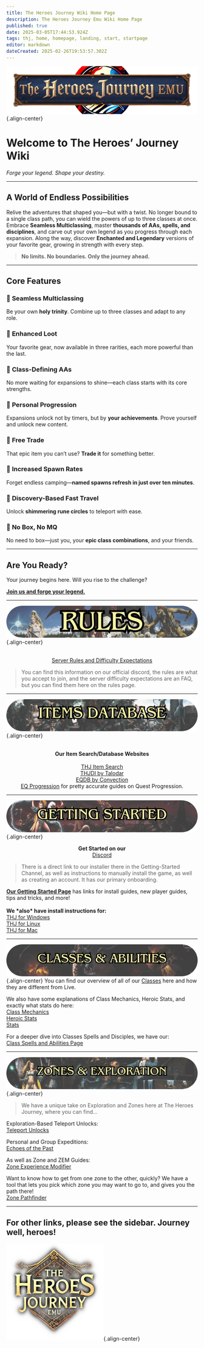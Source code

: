 ```yaml
---
title: The Heroes Journey Wiki Home Page
description: The Heroes Journey Emu Wiki Home Page
published: true
date: 2025-03-05T17:44:53.924Z
tags: thj, home, homepage, landing, start, startpage
editor: markdown
dateCreated: 2025-02-26T19:53:57.302Z
---
```


![wikibanner_thj.webp](/wikibanner_thj.webp){.align-center}

# **Welcome to The Heroes’ Journey Wiki**  
*Forge your legend. Shape your destiny.*

---

## **A World of Endless Possibilities**  
Relive the adventures that shaped you—but with a twist. No longer bound to a single class path, you can wield the powers of up to three classes at once. Embrace **Seamless Multiclassing**, master **thousands of AAs, spells, and disciplines**, and carve out your own legend as you progress through each expansion. Along the way, discover **Enchanted and Legendary** versions of your favorite gear, growing in strength with every step.

> **No limits. No boundaries. Only the journey ahead.**

---

## **Core Features**

### 🔹 **Seamless Multiclassing**  
Be your own **holy trinity**. Combine up to three classes and adapt to any role.

### 🔹 **Enhanced Loot**  
Your favorite gear, now available in three rarities, each more powerful than the last.

### 🔹 **Class-Defining AAs**  
No more waiting for expansions to shine—each class starts with its core strengths.

### 🔹 **Personal Progression**  
Expansions unlock not by timers, but by **your achievements**. Prove yourself and unlock new content.

### 🔹 **Free Trade**  
That epic item you can’t use? **Trade it** for something better.

### 🔹 **Increased Spawn Rates**  
Forget endless camping—**named spawns refresh in just over ten minutes**.

### 🔹 **Discovery-Based Fast Travel**  
Unlock **shimmering rune circles** to teleport with ease.

### 🔹 **No Box, No MQ**  
No need to box—just you, your **epic class combinations**, and your friends.

---

## **Are You Ready?**  
Your journey begins here. Will you rise to the challenge?

**[Join us and forge your legend.](https://heroesjourneyemu.com)**

---

![rules_boxart_banner.webp](/rules_boxart_banner.webp){.align-center}

<br>

<div style="text-align: center;">
    <a href="/rules">Server Rules and Difficulty Expectations</a>
</div>



> You can find this information on our official discord, the rules are what you accept to join, and the server difficulty expectations are an FAQ, but you can find them here on the rules page.

---



![items_boxart_banner.webp](/items_boxart_banner.webp){.align-center}

<br>

<div style="text-align: center;">
    <strong>Our Item Search/Database Websites</strong>  
    <br>
</div>
<br>
<div style="text-align: center;">
    <a href="https://info.heroesjourneyemu.com/">THJ Item Search</a>  
    <br>
    <a href="https://www.thjdi.cc/">THJDI by Talodar</a>  
    <br>
    <a href="https://www.thjdi.cc/">EQDB by Convection</a>  
    <br>
    <a href="https://www.eqprogression.com/">EQ Progression</a> for pretty accurate guides on Quest Progression.
</div>

---

![gettingstarted_boxart_banner.webp](/gettingstarted_boxart_banner.webp){.align-center}

<div style="text-align: center;">
  
  <strong>Get Started on our</strong>  
  <a href="https://discord.com/servers/the-heroes-journey-1204418766318862356">Discord</a>

</div>
<div style="text-align: left;">
  <blockquote>
    There is a direct link to our installer there in the Getting-Started Channel, as well as instructions to manually install the game, as well as creating an account. It has our primary onboarding.
  </blockquote>
  <a href="/getting-started"><strong>Our Getting Started Page</strong></a>  
  has links for install guides, new player guides, tips and tricks, and more!
<br><br>
  <strong>We *also* have install instructions for:</strong>  
  <br>
  <a href="/getting-started/installation-guide">THJ for Windows</a>
<br>
  <a href="/getting-started/linux">THJ for Linux</a>
<br>
  <a href="/getting-started/mac">THJ for Mac</a>  
</div>

---

![classabilities_boxart_banner.webp](/classabilities_boxart_banner.webp){.align-center}
You can find our overview of all of our [Classes](/classes-and-abilities) here and how they are different from Live.

We also have some explanations of Class Mechanics, Heroic Stats, and exactly what stats do here:  
[Class Mechanics](/classes-and-abilities/class-build-mechanics)  
[Heroic Stats](/classes-and-abilities/heroic-stats)  
[Stats](/classes-and-abilities/stats)

For a deeper dive into Classes Spells and Disciples, we have our:  
[Class Spells and Abilities Page](/classes-and-abilities/spells-and-abilities)

---

![zones_boxart_banner.webp](/zones_boxart_banner.webp){.align-center}

> We have a unique take on Exploration and Zones here at The Heroes Journey, where you can find...

Exploration-Based Teleport Unlocks:  
[Teleport Unlocks](/exploration-and-combat/teleport)

Personal and Group Expeditions:  
[Echoes of the Past](/exploration-and-combat/echo-of-the-past)

As well as Zone and ZEM Guides:  
[Zone Experience Modifier](/exploration-and-combat/zem)

Want to know how to get from one zone to the other, quickly? We have a tool that lets you pick which zone you may want to go to, and gives you the path there!  
[Zone Pathfinder](/exploration-and-combat/zone-guide)

---

## For other links, please see the sidebar. Journey well, heroes!

![thj_icon.png](/thj_icon.png){.align-center}